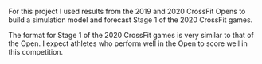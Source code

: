 For this project I used results from the 2019 and 2020 CrossFit Opens to build a simulation model and forecast Stage 1 of the 2020 CrossFit games.

The format for Stage 1 of the 2020 CrossFit games is very similar to that of the Open.  I expect athletes who perform well in the Open to score well in this competition.
